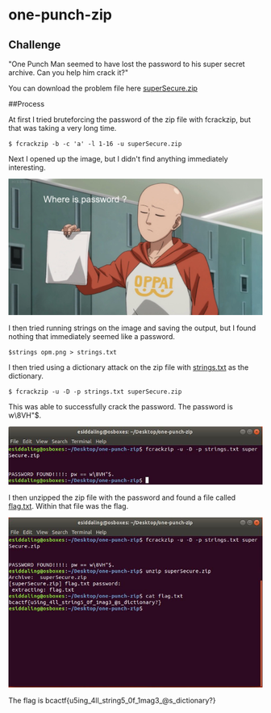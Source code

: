 # one-punch-zip

## Challenge

"One Punch Man seemed to have lost the password to his super secret archive. Can you help him crack it?"

You can download the problem file here [superSecure.zip](superSecure.zip)

##Process

At first I tried bruteforcing the password of the zip file with fcrackzip, but that was taking a very long time.

```
$ fcrackzip -b -c 'a' -l 1-16 -u superSecure.zip
```

Next I opened up the image, but I didn't find anything immediately interesting.

![opm.png](opm.png)

I then tried running strings on the image and saving the output, but I found nothing that immediately seemed like a password. 

```
$strings opm.png > strings.txt
```

I then tried using a dictionary attack on the zip file with [strings.txt](strings.txt) as the dictionary.

```
$ fcrackzip -u -D -p strings.txt superSecure.zip
```

This was able to successfully crack the password. The password is w\8VH"$.

![pass.JPG](pass.JPG)

I then unzipped the zip file with the password and found a file called [flag.txt](flag.txt). Within that file was the flag.

![flag.JPG](flag.JPG)

The flag is bcactf{u5ing_4ll_string5_0f_1mag3_@s_dictionary?}
